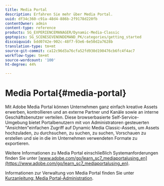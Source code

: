 ```yaml
---
title: Media Portal
description: Erfahren Sie mehr über Media Portal.
uuid: df34c360-c91a-48d4-886b-2f9178d220fb
contentOwner: admin
content-type: reference
products: SG_EXPERIENCEMANAGER/Dynamic-Media-Classic
geptopics: SG_SCENESEVENONDEMAND_PK/categories/getting_started
discoiquuid: bdd0742e-902c-48f7-93e6-6e50d2a7628b
translation-type: tm+mt
source-git-commit: ca12c96d3a76cfa52fd930d190476cb6fc4f4ac7
workflow-type: tm+mt
source-wordcount: '100'
ht-degree: 44%

---
```



# Media Portal{#media-portal}

Mit Adobe Media Portal können Unternehmen ganz einfach kreative Assets erwerben, kontrollieren und an externe Partner und Kanäle sowie an interne Geschäftsbenutzer verteilen. Diese browserbasierte Self-Service-Umgebung bietet Portalbenutzern mit von Administratoren gesteuerten &quot;Ansichten&quot;einfachen Zugriff auf Dynamic Media Classic-Assets, um Assets hochzuladen, zu durchsuchen, zu suchen, zu suchen, Vorschauen zu erstellen und sie in die im Unternehmen verwendeten Formate zu exportieren.

Weitere Informationen zu Media Portal einschließlich Systemanforderungen finden Sie unter [www.adobe.com/go/learn_sc7_mediaportalusing_en](https://www.adobe.com/go/learn_sc7_mediaportalusing_en).

Informationen zur Verwaltung von Media Portal finden Sie unter [Kurzanleitung: Media Portal-Administration](quick-start-media-portal-administration.md#quick_start_media_portal_administration).
